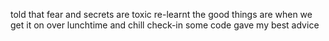 told that fear and secrets are toxic
re-learnt the good things are when we get it on over lunchtime and chill
check-in some code
gave my best advice